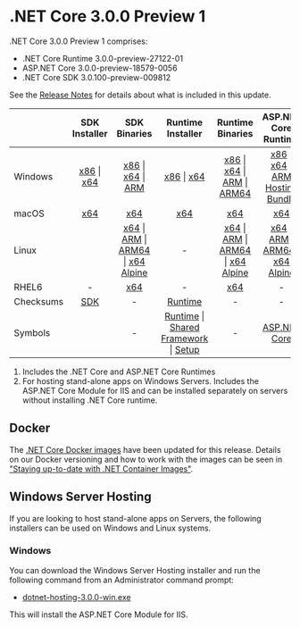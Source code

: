 # .NET Core 3.0.0 Preview 1

.NET Core 3.0.0 Preview 1 comprises:

* .NET Core Runtime 3.0.0-preview-27122-01
* ASP.NET Core 3.0.0-preview-18579-0056
* .NET Core SDK 3.0.100-preview-009812

See the [Release Notes][release-notes] for details about what is included in this update.

|           | SDK Installer                        | SDK Binaries                 | Runtime Installer                                        | Runtime Binaries                                 | ASP.NET Core Runtime           |
| --------- | :------------------------------------------:     | :----------------------:                 | :---------------------------:                            | :-------------------------:                      | :-----------------:            |
| Windows   | [x86][dotnet-sdk-win-x86.exe] \| [x64][dotnet-sdk-win-x64.exe] | [x86][dotnet-sdk-win-x86.zip] \| [x64][dotnet-sdk-win-x64.zip] \| [ARM][dotnet-sdk-win-arm.zip] | [x86][dotnet-runtime-win-x86.exe] \| [x64][dotnet-runtime-win-x64.exe] | [x86][dotnet-runtime-win-x86.zip] \| [x64][dotnet-runtime-win-x64.zip] \| [ARM][dotnet-runtime-win-arm.zip] \| [ARM64][dotnet-runtime-win-arm64.zip] | [x86][aspnetcore-runtime-win-x86.exe] \| [x64][aspnetcore-runtime-win-x64.exe] \| [ARM][aspnetcore-runtime-win-arm.zip] [Hosting Bundle][dotnet-hosting-win.exe] |
| macOS     | [x64][dotnet-sdk-osx-x64.pkg]  | [x64][dotnet-sdk-osx-x64.tar.gz]     | [x64][dotnet-runtime-osx-x64.pkg] | [x64][dotnet-runtime-osx-x64.tar.gz] | [x64][aspnetcore-runtime-osx-x64.tar.gz] |
| Linux     |    | [x64][dotnet-sdk-linux-x64.tar.gz] \| [ARM][dotnet-sdk-linux-arm.tar.gz] \| [ARM64][dotnet-sdk-linux-arm64.tar.gz] \| [x64 Alpine][dotnet-sdk-linux-musl-x64.tar.gz] | - | [x64][dotnet-runtime-linux-x64.tar.gz] \| [ARM][dotnet-runtime-linux-arm.tar.gz] \| [ARM64][dotnet-runtime-linux-arm64.tar.gz] \| [x64 Alpine][dotnet-runtime-linux-musl-x64.tar.gz] | [x64][aspnetcore-runtime-linux-x64.tar.gz]  \| [ARM][aspnetcore-runtime-linux-arm.tar.gz] \| [ARM64][aspnetcore-runtime-linux-arm64.tar.gz] \| [x64 Alpine][aspnetcore-runtime-linux-musl-x64.tar.gz] |
| RHEL6     | -                                                | [x64][dotnet-sdk-rhel.6-x64.tar.gz]                    | -                                                        | [x64][dotnet-runtime-rhel.6-x64.tar.gz] | - |
| Checksums | [SDK][checksums-sdk]                             | -                                        | [Runtime][checksums-runtime]                             | - | - |
| Symbols   |  | -                                        | [Runtime][coreclr-symbols.zip] \| [Shared Framework][corefx-symbols.zip] \| [Setup][core-setup-symbols.zip] | - | [ASP.NET Core][aspnet-symbols.zip] |

1. Includes the .NET Core and ASP.NET Core Runtimes
2. For hosting stand-alone apps on Windows Servers. Includes the ASP.NET Core Module for IIS and can be installed separately on servers without installing .NET Core runtime.

## Docker

The [.NET Core Docker images](https://hub.docker.com/r/microsoft/dotnet/) have been updated for this release. Details on our Docker versioning and how to work with the images can be seen in ["Staying up-to-date with .NET Container Images"](https://devblogs.microsoft.com/dotnet/staying-up-to-date-with-net-container-images/).

## Windows Server Hosting

If you are looking to host stand-alone apps on Servers, the following installers can be used on Windows and Linux systems.

### Windows

You can download the Windows Server Hosting installer and run the following command from an Administrator command prompt:

* [dotnet-hosting-3.0.0-win.exe][dotnet-hosting-win.exe]

This will install the ASP.NET Core Module for IIS.

[release-notes]: 3.0.0-preview1.md

[dotnet-runtime-linux-arm.tar.gz]: https://download.visualstudio.microsoft.com/download/pr/9fad78e1-5824-480f-8a2a-badd80a7ea1c/f3c498ed38d56a28927381f24b6c4398/dotnet-runtime-3.0.0-preview-27122-01-linux-arm.tar.gz
[dotnet-runtime-linux-arm64.tar.gz]: https://download.visualstudio.microsoft.com/download/pr/34f71157-b200-447d-b16f-f066c5b29de0/1446beda3ff085a0015c643176794041/dotnet-runtime-3.0.0-preview-27122-01-linux-arm64.tar.gz
[dotnet-runtime-linux-musl-x64.tar.gz]: https://download.visualstudio.microsoft.com/download/pr/b5add31b-a287-449c-9a70-84c4fe931a9e/f013b0a3c24e814d99a05f2a8b9f88f3/dotnet-runtime-3.0.0-preview-27122-01-linux-musl-x64.tar.gz
[dotnet-runtime-linux-x64.tar.gz]: https://download.visualstudio.microsoft.com/download/pr/e160137d-6724-4ac1-84a2-3c0630b8e45f/3c6b990513498b7007e646f383f57654/dotnet-runtime-3.0.0-preview-27122-01-linux-x64.tar.gz
[dotnet-runtime-osx-x64.pkg]: https://download.visualstudio.microsoft.com/download/pr/69507539-d683-4ab5-a5c5-6fe356ce0e6a/ec078cea28f02351a1aa63b5615f1e63/dotnet-runtime-3.0.0-preview-27122-01-osx-x64.pkg
[dotnet-runtime-osx-x64.tar.gz]: https://download.visualstudio.microsoft.com/download/pr/08ffb245-632f-4bbb-8e5c-587f58a38bac/fc85e87e32b96c7836ed2e9fa70d266c/dotnet-runtime-3.0.0-preview-27122-01-osx-x64.tar.gz
[dotnet-runtime-rhel.6-x64.tar.gz]: https://download.visualstudio.microsoft.com/download/pr/70591207-fccb-4103-8962-0c27a60f2649/92616b730123ff7b5c5ce8cc2e4ea0de/dotnet-runtime-3.0.0-preview-27122-01-rhel.6-x64.tar.gz
[dotnet-runtime-win-arm.zip]: https://download.visualstudio.microsoft.com/download/pr/fda9d90c-46f5-49fd-bb49-a942009526a7/2773130531f6835dbf8ce6ebe5e8f556/dotnet-runtime-3.0.0-preview-27122-01-win-arm.zip
[dotnet-runtime-win-arm64.zip]: https://download.visualstudio.microsoft.com/download/pr/fca319aa-cd7a-4a4f-8925-68c3a582cee5/36605244a169b2abd47ba5b29e1a53f7/dotnet-runtime-3.0.0-preview-27122-01-win-arm64.zip
[dotnet-runtime-win-x64.exe]: https://download.visualstudio.microsoft.com/download/pr/f3204589-6440-4c30-bab2-85a4a2527a3a/5cfa835f7d568cb22f923cd7fba6f504/dotnet-runtime-3.0.0-preview-27122-01-win-x64.exe
[dotnet-runtime-win-x64.zip]: https://download.visualstudio.microsoft.com/download/pr/da8e8666-ee52-4f05-8752-f1ecfba0fd4b/cb2191b53928b593d11f52fcb54d5d5e/dotnet-runtime-3.0.0-preview-27122-01-win-x64.zip
[dotnet-runtime-win-x86.exe]: https://download.visualstudio.microsoft.com/download/pr/a2ce9ddc-475c-4c84-b9a2-e33ffbb5d484/3cea941a2f3fba5a2aec11b881d8bfff/dotnet-runtime-3.0.0-preview-27122-01-win-x86.exe
[dotnet-runtime-win-x86.zip]: https://download.visualstudio.microsoft.com/download/pr/2cc395c2-53dc-4724-b6ab-d5acfef08fef/8418fef4b81dc3d07084b2bbee14e943/dotnet-runtime-3.0.0-preview-27122-01-win-x86.zip
[aspnetcore-runtime-linux-arm.tar.gz]: https://download.visualstudio.microsoft.com/download/pr/384abba5-e296-465b-9d86-63b2c3c64110/bf0d67a1ae3a4f5752bf7cec1d2b284c/aspnetcore-runtime-3.0.0-preview-18579-0056-linux-arm.tar.gz
[aspnetcore-runtime-linux-arm64.tar.gz]: https://download.visualstudio.microsoft.com/download/pr/c3f563f8-5665-43e1-9b71-d73664830e47/417bc08690f79f4dbadb79402df7c804/aspnetcore-runtime-3.0.0-preview-18579-0056-linux-arm64.tar.gz
[aspnetcore-runtime-linux-musl-x64.tar.gz]: https://download.visualstudio.microsoft.com/download/pr/447e0676-2fe3-45f7-9eef-2db82d49ebbc/9547edf364daf6506a8415387ef03651/aspnetcore-runtime-3.0.0-preview-18579-0056-linux-musl-x64.tar.gz
[aspnetcore-runtime-linux-x64.tar.gz]: https://download.visualstudio.microsoft.com/download/pr/d5460b29-cab8-43e6-b939-d150f4119e5e/b6269597f778fb9932925d50e6a0b0ed/aspnetcore-runtime-3.0.0-preview-18579-0056-linux-x64.tar.gz
[aspnetcore-runtime-osx-x64.tar.gz]: https://download.visualstudio.microsoft.com/download/pr/989326ee-a70f-4781-a3f4-dde1496aa008/e5da8c23729c3ea663f38fc4386501e4/aspnetcore-runtime-3.0.0-preview-18579-0056-osx-x64.tar.gz
[aspnetcore-runtime-win-arm.zip]: https://download.visualstudio.microsoft.com/download/pr/0f58e815-fe80-4a12-bb79-cd1baa1db060/b1d7285b12ef1f28d809000d4fc21244/aspnetcore-runtime-3.0.0-preview-18579-0056-win-arm.zip
[aspnetcore-runtime-win-x64.exe]: https://download.visualstudio.microsoft.com/download/pr/e8dff8d0-d147-4aa5-b737-801ca92a9695/dd60414d1bf1bb8854f80eec35e95cfa/aspnetcore-runtime-3.0.0-preview-18579-0056-win-x64.exe
[aspnetcore-runtime-win-x86.exe]: https://download.visualstudio.microsoft.com/download/pr/61924087-dae8-4cae-a8eb-c67474d19a1b/82ac78d5b8863950d97a1615ced09001/aspnetcore-runtime-3.0.0-preview-18579-0056-win-x86.exe
[dotnet-hosting-win.exe]: https://download.visualstudio.microsoft.com/download/pr/b6ed9bfd-a5e6-4f13-806a-aa829a03a46b/7916bf00d5d8ab4d831910a0d39cb70e/dotnet-hosting-3.0.0-preview-18579-0056-win.exe
[dotnet-sdk-linux-arm.tar.gz]: https://download.visualstudio.microsoft.com/download/pr/552ed9d1-4ce7-4fba-afba-0951e3243057/1ec33497645f15c68a1857f4abd0072f/dotnet-sdk-3.0.100-preview-009812-linux-arm.tar.gz
[dotnet-sdk-linux-arm64.tar.gz]: https://download.visualstudio.microsoft.com/download/pr/b1f2ff81-9e2e-4161-b984-7107c6a2b634/a0cba033134a5c1875f4971738823e71/dotnet-sdk-3.0.100-preview-009812-linux-arm64.tar.gz
[dotnet-sdk-linux-musl-x64.tar.gz]: https://download.visualstudio.microsoft.com/download/pr/0a0422a4-af0d-4742-a4ee-65bf87f146f9/6cad8369e06b3246fee3feab6d0256da/dotnet-sdk-3.0.100-preview-009812-linux-musl-x64.tar.gz
[dotnet-sdk-linux-x64.tar.gz]: https://download.visualstudio.microsoft.com/download/pr/9f071c35-36b4-48c9-bcc2-b381ecb6cada/5be4784f19c28cb58f8c79219347201a/dotnet-sdk-3.0.100-preview-009812-linux-x64.tar.gz
[dotnet-sdk-osx-x64.pkg]: https://download.visualstudio.microsoft.com/download/pr/4331e5b4-528a-422d-a03e-6f4f877adc33/54651267c4af9d4b6dedb661f267085d/dotnet-sdk-3.0.100-preview-009812-osx-x64.pkg
[dotnet-sdk-osx-x64.tar.gz]: https://download.visualstudio.microsoft.com/download/pr/55dc08a2-c7e9-4ba4-8a46-3f0272f870f3/bac5328572e26ed2ef5f63fbbc1e4522/dotnet-sdk-3.0.100-preview-009812-osx-x64.tar.gz
[dotnet-sdk-rhel.6-x64.tar.gz]: https://download.visualstudio.microsoft.com/download/pr/218bdea9-bbfc-43af-927a-cd075b075570/8fc8d3c1d797dd7c7ff55bf745963cc5/dotnet-sdk-3.0.100-preview-009812-rhel.6-x64.tar.gz
[dotnet-sdk-win-arm.zip]: https://download.visualstudio.microsoft.com/download/pr/a702865f-23c3-460e-968b-faaf6bd123db/20b16fb7e81f5b4faa32d6b5b12cb682/dotnet-sdk-3.0.100-preview-009812-win-arm.zip
[dotnet-sdk-win-x64.exe]: https://download.visualstudio.microsoft.com/download/pr/8cc03c57-6193-42bb-86f3-e1587f3239bb/7e3c8a823a06c66a1429482c77524483/dotnet-sdk-3.0.100-preview-009812-win-x64.exe
[dotnet-sdk-win-x64.zip]: https://download.visualstudio.microsoft.com/download/pr/453ffc14-c117-40b9-ba1a-077b6d457f0a/c34170b167165a6b15716ab86ce73c4e/dotnet-sdk-3.0.100-preview-009812-win-x64.zip
[dotnet-sdk-win-x86.exe]: https://download.visualstudio.microsoft.com/download/pr/f4956615-2d42-47f3-ac35-f99866ee16bc/d884145214a40769281682d726899746/dotnet-sdk-3.0.100-preview-009812-win-x86.exe
[dotnet-sdk-win-x86.zip]: https://download.visualstudio.microsoft.com/download/pr/8dbffd27-1acc-467d-b9fe-fb84332b8b2e/e34c8d63d88e4597e181ab6d2737e380/dotnet-sdk-3.0.100-preview-009812-win-x86.zip
[aspnet-symbols.zip]: https://download.visualstudio.microsoft.com/download/pr/2c62ae5b-209b-4f0f-9822-512319981766/32c5139973341c4a83dac5edd417136f/aspnet-3.0.0-preview1-symbols.zip
[core-setup-symbols.zip]: https://download.visualstudio.microsoft.com/download/pr/c12ffe56-4b65-4b36-8de3-f6ce7c7334dd/b1b2d998ea21a8e6381b94cee0cac336/core-setup-3.0.0-preview1-symbols.zip
[coreclr-symbols.zip]: https://download.visualstudio.microsoft.com/download/pr/89603152-1024-4dcd-a05a-0bf29f59ffc4/8508e69a69cd026aa800f09d425f1981/coreclr-3.0.0-preview1-symbols.zip
[corefx-symbols.zip]: https://download.visualstudio.microsoft.com/download/pr/eb8aff95-4641-46c0-a019-0747887b4d4d/6d90fb115413c773ab291984124f978b/corefx-3.0.0-preview1-symbols.zip

[checksums-runtime]: https://builds.dotnet.microsoft.com/dotnet/checksums/3.0.0-preview-27122-01-runtime-sha.txt
[checksums-sdk]: https://builds.dotnet.microsoft.com/dotnet/checksums/3.0.100-preview-009812-sdk-sha.txt
